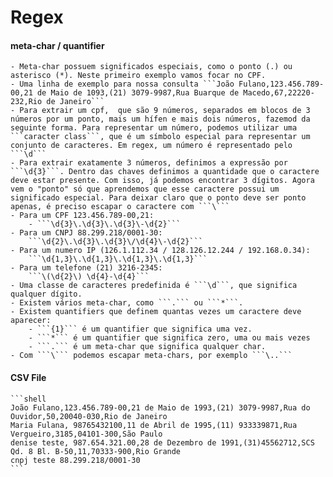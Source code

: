 # Regex

#### meta-char / quantifier

    - Meta-char possuem significados especiais, como o ponto (.) ou asterisco (*). Neste primeiro exemplo vamos focar no CPF.
    - Uma linha de exemplo para nossa consulta ```João Fulano,123.456.789-00,21 de Maio de 1093,(21) 3079-9987,Rua Buarque de Macedo,67,22220-232,Rio de Janeiro```
    - Para extrair um cpf,  que são 9 números, separados em blocos de 3 números por um ponto, mais um hífen e mais dois números, fazemod da seguinte forma. Para representar um número, podemos utilizar uma ```caracter class```, que é um símbolo especial para representar um conjunto de caracteres. Em regex, um número é representado pelo ```\d```
    - Para extrair exatamente 3 números, definimos a expressão por ```\d{3}```. Dentro das chaves definimos a quantidade que o caractere deve estar presente. Com isso, já podemos encontrar 3 dígitos. Agora vem o "ponto" só que aprendemos que esse caractere possui um significado especial. Para deixar claro que o ponto deve ser ponto apenas, é preciso escapar o caractere com ```\```
    - Para um CPF 123.456.789-00,21:
        - ```\d{3}\.\d{3}\.\d{3}\-\d{2}```
    - Para um CNPJ 88.299.218/0001-30:
        ```\d{2}\.\d{3}\.\d{3}\/\d{4}\-\d{2}```
    - Para um numero IP (126.1.112.34 / 128.126.12.244 / 192.168.0.34):
        ```\d{1,3}\.\d{1,3}\.\d{1,3}\.\d{1,3}```
    - Para um telefone (21) 3216-2345:
        ```\(\d{2}\) \d{4}-\d{4}```
    - Uma classe de caracteres predefinida é ```\d```, que significa qualquer dígito.
    - Existem vários meta-char, como ```.``` ou ```*```.
    - Existem quantifiers que definem quantas vezes um caractere deve aparecer:
        - ```{1}``` é um quantifier que significa uma vez.
        - ```*``` é um quantifier que significa zero, uma ou mais vezes
        - ```.``` é um meta-char que significa qualquer char.
    - Com ```\``` podemos escapar meta-chars, por exemplo ```\..```
    
    


#### CSV File
    ```shell
    João Fulano,123.456.789-00,21 de Maio de 1993,(21) 3079-9987,Rua do Ouvidor,50,20040-030,Rio de Janeiro
    Maria Fulana, 98765432100,11 de Abril de 1995,(11) 933339871,Rua Vergueiro,3185,04101-300,São Paulo
    denise teste, 987.654.321.00,28 de Dezembro de 1991,(31)45562712,SCS Qd. 8 Bl. B-50,11,70333-900,Rio Grande
    cnpj teste 88.299.218/0001-30
    ```